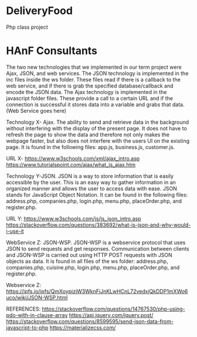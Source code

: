 # DeliveryFood
Php class project

# HAnF Consultants

The two new technologies that we implemented in our term project were Ajax, JSON, and web services. The JSON technology is implemented in the inc files inside the ws folder. These files read if there is a callback to the web service, and if there is grab the specified database/callback and encode the JSON data. The Ajax technology is implemented in the javascript folder files. These provide a call to a certain URL and if the connection is successful it stores data into a variable and grabs that data.
(Web Service goes here)


Technology X- Ajax. The ability to send and retrieve data in the background without interfering with the display of the present page. It does not have to refresh the page to show the data and therefore not only makes the webpage faster, but also does not interfere with the users UI on the existing page. It is found in the following files: app.js, business.js,  customer.js.
	           
URL X- https://www.w3schools.com/xml/ajax_intro.asp
	https://www.tutorialspoint.com/ajax/what_is_ajax.htm
	
Technology Y-JSON. JSON is a way to store information that is easily accessible by the user. This is an easy way to gather information in an organized manner and allows the user to access data with ease. JSON stands for JavaScript Object Notation. It can be found in the following files: address.php, companies.php, login.php, menu.php, placeOrder.php, and register.php.

URL Y: https://www.w3schools.com/js/js_json_intro.asp
	https://stackoverflow.com/questions/383692/what-is-json-and-why-would-i-use-it

WebService Z: JSON-WSP. JSON-WSP is a webservice protocol that uses JSON to send requests and get responses. Communication between clients and JSON-WSP is carried out using HTTP POST requests with JSON objects as data. It is  found in all files of the ws folder:
address.php, companies.php, cuisine.php, login.php, menu.php, placeOrder.php, and register.php.
	
	
Webservice Z:
https://ipfs.io/ipfs/QmXoypizjW3WknFiJnKLwHCnL72vedxjQkDDP1mXWo6uco/wiki/JSON-WSP.html




REFERENCES:
https://stackoverflow.com/questions/14767530/php-using-pdo-with-in-clause-array
https://api.jquery.com/jquery.post/
https://stackoverflow.com/questions/8599595/send-json-data-from-javascript-to-php
https://materializecss.com/
